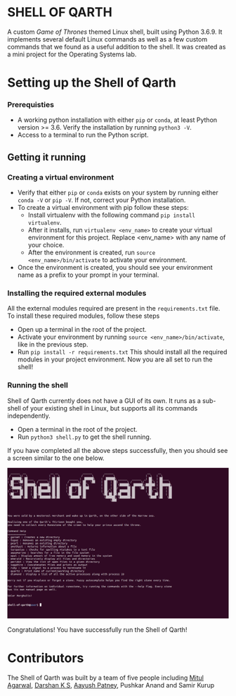 # SHELL OF QARTH

A custom *Game of Thrones* themed Linux shell, built using Python 3.6.9. It implements several default Linux commands as well as a few custom commands that we found as a useful addition to the shell. 
It was created as a mini project for the Operating Systems lab.

# Setting up the Shell of Qarth

### Prerequisties
- A working python installation with either `pip` or `conda`, at least Python version >= 3.6. Verify the installation by running `python3 -V`. 
- Access to a terminal to run the Python script.

## Getting it running
### Creating a virtual environment
- Verify that either `pip` or `conda` exists on your system by running either `conda -V` or `pip -V`. If not, correct your Python installation.
- To create a virtual environment with pip follow these steps:
    - Install virtualenv with the following command ```pip install virtualenv```.
    - After it installs, run ```virtualenv <env_name>``` to create your virtual environment for this project. Replace <env_name> with any name of your choice.
    - After the environment is created, run ```source <env_name>/bin/activate``` to activate your environment.
- Once the environment is created, you should see your environment name as a prefix to your prompt in your terminal. 

### Installing the required external modules
All the external modules required are present in the `requirements.txt` file. To install these required modules, follow these steps
- Open up a terminal in the root of the project.
- Activate your environment by running ```source <env_name>/bin/activate```, like in the previous step.
- Run ```pip install -r requirements.txt```
This should install all the required modules in your project environment.
Now you are all set to run the shell!

### Running the shell
Shell of Qarth currently does not have a GUI of its own. It runs as a sub-shell of your existing shell in Linux, but supports all its commands independently.
- Open a terminal in the root of the project.
- Run ```python3 shell.py``` to get the shell running.

If you have completed all the above steps successfully, then you should see a screen similar to the one below.


![](https://raw.githubusercontent.com/darshan-k-s/shell-of-qarth/master/extras/shell.png?token=GHSAT0AAAAAABZ5UY5AZWY4VFEP7HISBD2OY2YDCUA)

Congratulations! You have successfully run the Shell of Qarth!

# Contributors
The Shell of Qarth was built by a team of five people including 
[Mitul Agarwal](https://github.com/MitulAgarwal),
[Darshan K S](https://github.com/darshan-k-s),
[Aayush Patney](https://github.com/aayushxx9302),
Pushkar Anand and
Samir Kurup
